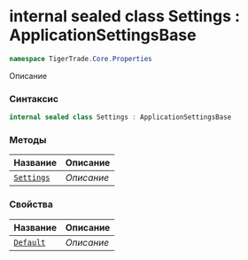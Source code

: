 
# internal sealed class Settings : ApplicationSettingsBase
```csharp
namespace TigerTrade.Core.Properties
```



Описание

### Синтаксис
```csharp
internal sealed class Settings : ApplicationSettingsBase
```


### Методы
| Название | Описание |
| --- | --- |
| [`Settings`](./Settings.cs/Методы/Settings.md) | *Описание* |

### Свойства
| Название | Описание |
| --- | --- |
| [`Default`](./Settings.cs/Свойства/Default.md) | *Описание* |



